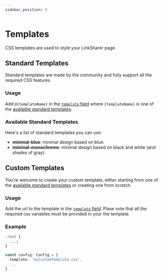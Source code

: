 ```yaml
---
sidebar_position: 4
---
```


# Templates

CSS templates are used to style your LinkSharer page.

## Standard Templates

Standard templates are made by the community and fully support all the required CSS features.

### Usage

Add `@{templateName}` in the [`template` field](configuration) where `{templateName}` is one of the [available standard templates](#available-standard-templates).

### Available Standard Templates

Here's a list of standard templates you can use:

- **minimal-blue**: minimal design based on blue.
- **minimal-monochrome**: minimal design based on black and white (and shades of gray).

## Custom Templates

You're welcome to create your custom template, either starting from one of the [available standard templates](#available-standard-templates) or creating one from scratch.

### Usage

Add the url to the template in the [`template` field](configuration).
Plase note that all the required css variables must be provided in your the template.

### Example

```css title="static/myCustomTemplate.css"
:root {
  ...;
}
```

```ts title="user/config.ts"
const config: Config = {
  template: 'myCustomTemplate.css',
  ...
}
```
